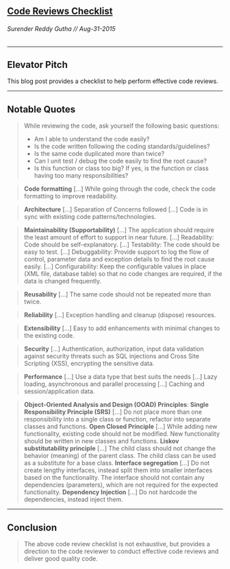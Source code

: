 ## [Code Reviews Checklist](https://www.evoketechnologies.com/blog/code-review-checklist-perform-effective-code-reviews/)
###### Surender Reddy Gutha // Aug-31-2015
---

Elevator Pitch
------
This blog post provides a checklist to help perform effective code reviews.

------

Notable Quotes
------
> While reviewing the code, ask yourself the following basic questions:
> * Am I able to understand the code easily?
> * Is the code written following the coding standards/guidelines?
> * Is the same code duplicated more than twice?
> * Can I unit test / debug the code easily to find the root cause?
> * Is this function or class too big? If yes, is the function or class having too many responsibilities?

> **Code formatting** [...] While going through the code, check the code formatting to improve readability.

> **Architecture** [...] Separation of Concerns followed [...] Code is in sync with existing code patterns/technologies.

> **Maintainability (Supportability)** [...] The application should require the least amount of effort to support in near future. [...] Readability: Code should be self-explanatory. [...] Testability: The code should be easy to test. [...] Debuggability: Provide support to log the flow of control, parameter data and exception details to find the root cause easily. [...] Configurability: Keep the configurable values in place (XML file, database table) so that no code changes are required, if the data is changed frequently.

> **Reusability** [...] The same code should not be repeated more than twice.

> **Reliability** [...] Exception handling and cleanup (dispose) resources.

> **Extensibility** [...] Easy to add enhancements with minimal changes to the existing code.

> **Security** [...] Authentication, authorization, input data validation against security threats such as SQL injections and Cross Site Scripting (XSS), encrypting the sensitive data.

> **Performance** [...] Use a data type that best suits the needs [...] Lazy loading, asynchronous and parallel processing [...] Caching and session/application data.

> **Object-Oriented Analysis and Design (OOAD) Principles**:
> **Single Responsibility Principle (SRS)** [...] Do not place more than one responsibility into a single class or function, refactor into separate classes and functions. 
> **Open Closed Principle** [...] While adding new functionality, existing code should not be modified. New functionality should be written in new classes and functions.
> **Liskov substitutability principle** [...] The child class should not change the behavior (meaning) of the parent class. The child class can be used as a substitute for a base class. 
> **Interface segregation** [...] Do not create lengthy interfaces, instead split them into smaller interfaces based on the functionality. The interface should not contain any dependencies (parameters), which are not required for the expected functionality.
> **Dependency Injection** [...] Do not hardcode the dependencies, instead inject them.


------

Conclusion
------
> The above code review checklist is not exhaustive, but provides a direction to the code reviewer to conduct effective code reviews and deliver good quality code. 
